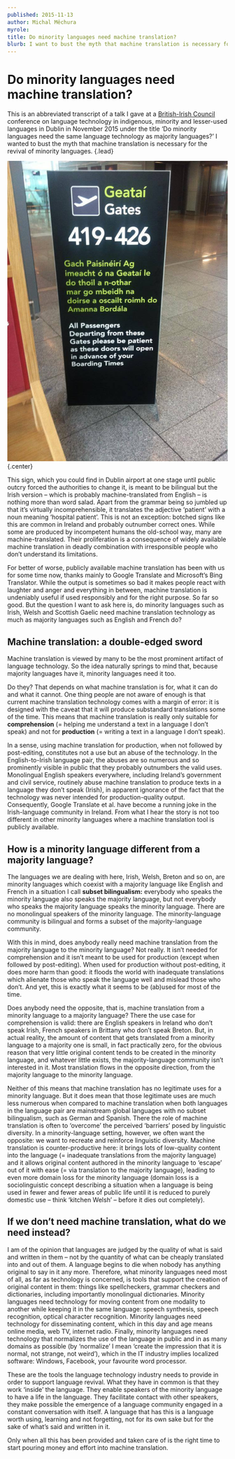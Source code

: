 ```yaml
---
published: 2015-11-13
author: Michal Měchura
myrole:
title: Do minority languages need machine translation?
blurb: I want to bust the myth that machine translation is necessary for the revival of minority languages.
---
```


# Do minority languages need machine translation?

This is an abbreviated transcript of a talk I gave at a [British-Irish Council](http://www.britishirishcouncil.org/) conference on language technology in indigenous, minority and lesser-used languages in Dublin in November 2015 under the title ‘Do minority languages need the same language technology as majority languages?’ I wanted to bust the myth that machine translation is necessary for the revival of minority languages. {.lead}

![A sign in Dublin Airport](be-patient.jpg) {.center}

This sign, which you could find in Dublin airport at one stage until public outcry forced the authorities to change it, is meant to be bilingual but the Irish version – which is probably machine-translated from English – is nothing more than word salad. Apart from the grammar being so jumbled up that it’s virtually incomprehensible, it translates the adjective ‘patient’ with a noun meaning ‘hospital patient’. This is not an exception: botched signs like this are common in Ireland and probably outnumber correct ones. While some are produced by incompetent humans the old-school way, many are machine-translated. Their proliferation is a consequence of widely available machine translation in deadly combination with irresponsible people who don’t understand its limitations.

For better of worse, publicly available machine translation has been with us for some time now, thanks mainly to Google Translate and Microsoft’s Bing Translator. While the output is sometimes so bad it makes people react with laughter and anger and everything in between, machine translation is undeniably useful if used responsibly and for the right purpose. So far so good. But the question I want to ask here is, do minority languages such as Irish, Welsh and Scottish Gaelic need machine translation technology as much as majority languages such as English and French do?

## Machine translation: a double-edged sword

Machine translation is viewed by many to be the most prominent artifact of language technology. So the idea naturally springs to mind that, because majority languages have it, minority languages need it too.

Do they? That depends on what machine translation is for, what it can do and what it cannot. One thing people are not aware of enough is that current machine translation technology comes with a margin of error: it is designed with the caveat that it will produce substandard translations some of the time. This means that machine translation is really only suitable for **comprehension** (= helping me understand a text in a language I don’t speak) and not for **production** (= writing a text in a language I don’t speak).

In a sense, using machine translation for production, when not followed by post-editing, constitutes not a use but an abuse of the technology. In the English-to-Irish language pair, the abuses are so numerous and so prominently visible in public that they probably outnumbers the valid uses. Monolingual English speakers everywhere, including Ireland’s government and civil service, routinely abuse machine translation to produce texts in a language they don’t speak (Irish), in apparent ignorance of the fact that the technology was never intended for production-quality output. Consequently, Google Translate et al. have become a running joke in the Irish-language community in Ireland. From what I hear the story is not too different in other minority languages where a machine translation tool is publicly available.

## How is a minority language different from a majority language?

The languages we are dealing with here, Irish, Welsh, Breton and so on, are minority languages which coexist with a majority language like English and French in a situation I call **subset bilingualism:** everybody who speaks the minority language also speaks the majority language, but not everybody who speaks the majority language speaks the minority language. There are no monolingual speakers of the minority language. The minority-language community is bilingual and forms a subset of the majority-language community.

With this in mind, does anybody really need machine translation from the majority language to the minority language? Not really. It isn’t needed for comprehension and it isn’t meant to be used for production (except when followed by post-editing). When used for production without post-editing, it does more harm than good: it floods the world with inadequate translations which alienate those who speak the language well and mislead those who don’t. And yet, this is exactly what it seems to be (ab)used for most of the time.

Does anybody need the opposite, that is, machine translation from a minority language to a majority language? There the use case for comprehension is valid: there are English speakers in Ireland who don’t speak Irish, French speakers in Brittany who don’t speak Breton. But, in actual reality, the amount of content that gets translated from a minority language to a majority one is small, in fact practically zero, for the obvious reason that very little original content tends to be created in the minority language, and whatever little exists, the majority-language community isn’t interested in it. Most translation flows in the opposite direction, from the majority language to the minority language.

Neither of this means that machine translation has no legitimate uses for a minority language. But it does mean that those legitimate uses are much less numerous when compared to machine translation when both languages in the language pair are mainstream global languages with no subset bilingualism, such as German and Spanish. There the role of machine translation is often to ‘overcome’ the perceived ‘barriers’ posed by linguistic diversity. In a minority-language setting, however, we often want the opposite: we want to recreate and reinforce linguistic diversity. Machine translation is counter-productive here: it brings lots of low-quality content into the language (= inadequate translations from the majority language) and it allows original content authored in the minority language to ‘escape’ out of it with ease (= via translation to the majority language), leading to even more domain loss for the minority language (domain loss is a sociolinguistic concept describing a situation when a language is being used in fewer and fewer areas of public life until it is reduced to purely domestic use – think ‘kitchen Welsh’ – before it dies out completely).

## If we don’t need machine translation, what do we need instead?

I am of the opinion that languages are judged by the quality of what is said and written in them – not by the quantity of what can be cheaply translated into and out of them. A language begins to die when nobody has anything original to say in it any more. Therefore, what minority languages need most of all, as far as technology is concerned, is tools that support the creation of original content in them: things like spellcheckers, grammar checkers and dictionaries, including importantly monolingual dictionaries. Minority languages need technology for moving content from one modality to another while keeping it in the same language: speech synthesis, speech recognition, optical character recognition. Minority languages need technology for disseminating content, which in this day and age means online media, web TV, internet radio. Finally, minority languages need technology that normalizes the use of the language in public and in as many domains as possible (by ‘normalize’ I mean ‘create the impression that it is normal, not strange, not weird’), which in the IT industry implies localized software: Windows, Facebook, your favourite word processor.

These are the tools the language technology industry needs to provide in order to support language revival. What they have in common is that they work ‘inside’ the language. They enable speakers of the minority language to have a life in the language. They facilitate contact with other speakers, they make possible the emergence of a language community engaged in a constant conversation with itself. A language that has this is a language worth using, learning and not forgetting, not for its own sake but for the sake of what’s said and written in it.

Only when all this has been provided and taken care of is the right time to start pouring money and effort into machine translation.
